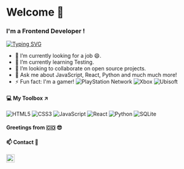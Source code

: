 # Welcome 👋
### I'm a Frontend Developer !
[![Typing SVG](https://readme-typing-svg.herokuapp.com?font=Play&color=0008F7FF&center=true&vCenter=true&multiline=true&height=70&lines=I'm+Carlos+Miranda+De+la+Hoz;A+curious+engineer+and+developer)](https://git.io/typing-svg)

- 🔭 I’m currently looking for a job 😄.
- 🌱 I’m currently learning Testing.
- 👯 I’m looking to collaborate on open source projects.
- 💬 Ask me about JavaScript, React, Python and much much more!
- ⚡ Fun fact: I'm a gamer! ![PlayStation Network](https://img.shields.io/badge/PSN-%230070D1.svg?style=for-the-badge&logo=Playstation&logoColor=white) ![Xbox](https://img.shields.io/badge/xbox-%23107C10.svg?style=for-the-badge&logo=xbox&logoColor=white) ![Ubisoft](https://img.shields.io/badge/Ubisoft-%23F5F5F5.svg?style=for-the-badge&logo=Ubisoft&logoColor=black)

#### 💻 My Toolbox ↗️
![HTML5](https://img.shields.io/badge/html5-%23E34F26.svg?style=for-the-badge&logo=html5&logoColor=white) ![CSS3](https://img.shields.io/badge/css3-%231572B6.svg?style=for-the-badge&logo=css3&logoColor=white)  ![JavaScript](https://img.shields.io/badge/javascript-%23323330.svg?style=for-the-badge&logo=javascript&logoColor=%23F7DF1E)  ![React](https://img.shields.io/badge/react-%2320232a.svg?style=for-the-badge&logo=react&logoColor=%2361DAFB)
![Python](https://img.shields.io/badge/python-%2314354C.svg?style=for-the-badge&logo=python&logoColor=white)  ![SQLite](https://img.shields.io/badge/sqlite-%2307405e.svg?style=for-the-badge&logo=sqlite&logoColor=white)

#### Greetings from 🇨🇴 😎

#### 📫 Contact 🔽 
[<img align="left" alt="codeSTACKr | LinkedIn" width="22px" src="https://cdn.jsdelivr.net/npm/simple-icons@v3/icons/linkedin.svg" />][linkedin]

[linkedin]: https://linkedin.com/in/mirandadelahozcarlos

<!--
**CarlosMrnd/CarlosMrnd** is a ✨ _special_ ✨ repository because its `README.md` (this file) appears on your GitHub profile.

Here are some ideas to get you started:

- 🔭 I’m currently working on ...
- 🌱 I’m currently learning ...
- 👯 I’m looking to collaborate on ...
- 🤔 I’m looking for help with ...
- 💬 Ask me about ...
- 📫 How to reach me: ...
- 😄 Pronouns: ...
- ⚡ Fun fact: ...
-->
